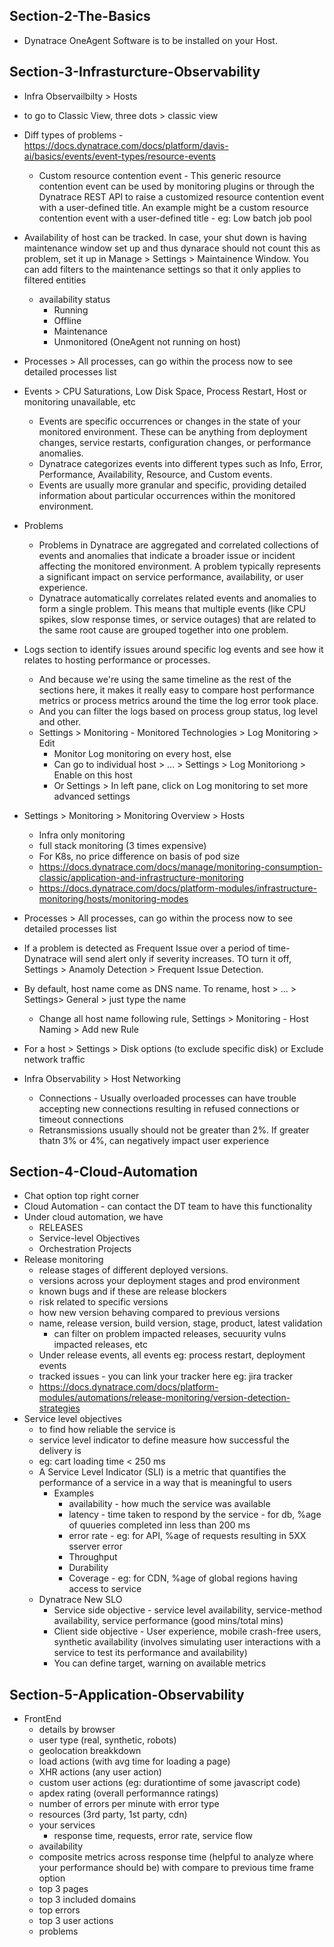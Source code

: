 
## Section-2-The-Basics
- Dynatrace OneAgent Software is to be installed on your Host.

## Section-3-Infrasturcture-Observability
- Infra Observailbilty > Hosts
- to go to Classic View, three dots > classic view
- Diff types of problems - https://docs.dynatrace.com/docs/platform/davis-ai/basics/events/event-types/resource-events
    - Custom resource contention event - This generic resource contention event can be used by monitoring plugins or through the Dynatrace REST API to raise a customized resource contention event with a user-defined title. An example might be a custom resource contention event with a user-defined title - eg: Low batch job pool
 - Availability of host can be tracked. In case, your shut down is having maintenance window set up and thus dynarace should not count this as problem, set it up in Manage > Settings > Maintainence Window. You can add filters to the maintenance settings so that it only applies to filtered entities
    - availability status
        - Running
        - Offline
        - Maintenance
        - Unmonitored (OneAgent not running on host)
- Processes > All processes, can go within the process now to see detailed processes list         
- Events > CPU Saturations, Low Disk Space, Process Restart, Host or monitoring unavailable, etc
    - Events are specific occurrences or changes in the state of your monitored environment. These can be anything from deployment changes, service restarts, configuration changes, or performance anomalies.
    - Dynatrace categorizes events into different types such as Info, Error, Performance, Availability, Resource, and Custom events.
    - Events are usually more granular and specific, providing detailed information about particular occurrences within the monitored environment.
- Problems
    - Problems in Dynatrace are aggregated and correlated collections of events and anomalies that indicate a broader issue or incident affecting the monitored environment. A problem typically represents a significant impact on service performance, availability, or user experience.
    - Dynatrace automatically correlates related events and anomalies to form a single problem. This means that multiple events (like CPU spikes, slow response times, or service outages) that are related to the same root cause are grouped together into one problem.    
- Logs section to identify issues around specific log events and see how it relates to hosting performance or processes.
    - And because we're using the same timeline as the rest of the sections here, it makes it really easy to compare host performance metrics or process metrics around the time the log error took place.
    - And you can filter the logs based on process group status, log level and other.    
    - Settings > Monitoring - Monitored Technologies > Log Monitoring > Edit
        - Monitor Log monitoring on every host, else
        - Can go to individual host > ... > Settings > Log Monitoriong > Enable on this host
        - Or Settings > In left pane, click on Log monitoring to set more advanced settings 
- Settings > Monitoring > Monitoring Overview > Hosts
    - Infra only monitoring
    - full stack monitoring (3 times expensive)    
    - For K8s, no price difference on basis of pod size
    - https://docs.dynatrace.com/docs/manage/monitoring-consumption-classic/application-and-infrastructure-monitoring
    - https://docs.dynatrace.com/docs/platform-modules/infrastructure-monitoring/hosts/monitoring-modes
    
- Processes > All processes, can go within the process now to see detailed processes list          
- If a problem is detected as Frequent Issue over a period of time- Dynatrace will send alert only if severity increases. TO turn it off, Settings > Anamoly Detection > Frequent Issue Detection. 
- By default, host name come as DNS name. To rename, host > ... > Settings> General > just type the name
    - Change all host name following rule, Settings > Monitoring - Host Naming > Add new Rule
- For a host > Settings > Disk options (to exclude specific disk) or Exclude network traffic

- Infra Observability > Host Networking
    - Connections - Usually overloaded processes can have trouble accepting new connections resulting in refused connections or timeout connections
    - Retransmissions usually should not be greater than 2%. If greater thatn 3% or 4%, can negatively impact user experience


## Section-4-Cloud-Automation
- Chat option top right corner
- Cloud Automation - can contact the DT team to have this functionality
- Under cloud automation, we have
    - RELEASES
    - Service-level Objectives
    - Orchestration Projects
- Release monitoring
    - release stages of different deployed versions.
    - versions across your deployment stages and prod environment
    - known bugs and if these are release blockers
    - risk related to specific versions
    - how new version behaving compared to previous versions
    - name, release version, build version, stage, product, latest validation
        - can filter on problem impacted releases, secuurity vulns impacted releases, etc
    - Under release events, all events eg: process restart, deployment events
    - tracked issues - you can link your tracker here eg: jira tracker
    - https://docs.dynatrace.com/docs/platform-modules/automations/release-monitoring/version-detection-strategies
- Service level objectives
    - to find how reliable the service is
    - service level indicator to define measure how successful the delivery is
    - eg: cart loading time < 250 ms
    - A Service Level Indicator (SLI) is a metric that quantifies the performance of a service in a way that is meaningful to users
        - Examples
            - availability - how much the service was available    
            - latency - time taken to respond by the service - for db, %age of quueries completed inn less than 200 ms
            - error rate - eg: for API, %age of requests resulting in 5XX sserver error
            - Throughput
            - Durability
            - Coverage - eg: for CDN, %age of global regions having access to service
    - Dynatrace New SLO
        - Service side objective - service level availability, service-method availability, service performance (good mins/total mins)
        - Client side objective - User experience, mobile crash-free users, synthetic availability (involves simulating user interactions with a service to test its performance and availability)
        - You can define target, warning on available metrics

 ## Section-5-Application-Observability  
 - FrontEnd
    - details by browser
    - user type (real, synthetic, robots)
    - geolocation breakkdown
    - load actions (with avg time for loading a page)
    - XHR actions (any user action)
    - custom user actions (eg: durationtime of some javascript code)
    - apdex rating (overall performannce ratings)
    - number of errors per minute with error type
    - resources (3rd party, 1st party, cdn)
    - your services
        - response time, requests, error rate, service flow
    - availability
    - composite metrics across response time (helpful to analyze where your performance should be) with compare to previous time frame option
    - top 3 pages
    - top 3 included domains
    - top errors
    - top 3 user actions
    - problems 




